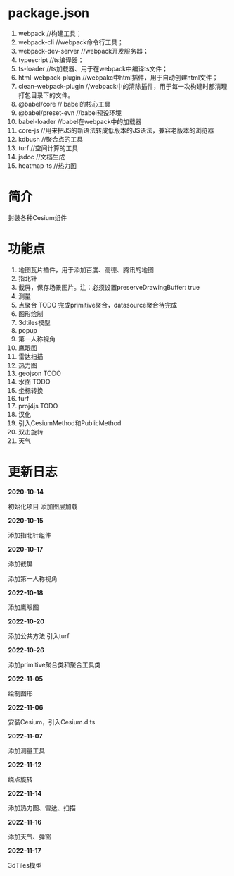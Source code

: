 # package.json
1. webpack //构建工具；
2. webpack-cli //webpack命令行工具；
3. webpack-dev-server //webpack开发服务器；
4. typescript //ts编译器；
5. ts-loader //ts加载器、用于在webpack中编译ts文件；
6. html-webpack-plugin //webpakc中html插件，用于自动创建html文件；
7. clean-webpack-plugin //webpack中的清除插件，用于每一次构建时都清理打包目录下的文件。
8. @babel/core // babel的核心工具
9. @babel/preset-evn //babel预设环境
10. babel-loader //babel在webpack中的加载器
11. core-js //用来把JS的新语法转成低版本的JS语法，兼容老版本的浏览器
12. kdbush //聚合点的工具
13. turf //空间计算的工具
14. jsdoc //文档生成
15. heatmap-ts //热力图


# 简介

封装各种Cesium组件

# 功能点

1. 地图瓦片插件，用于添加百度、高德、腾讯的地图
2. 指北针
3. 截屏，保存场景图片。注：必须设置preserveDrawingBuffer: true
4. 测量
5. 点聚合 TODO 完成primitive聚合，datasource聚合待完成
6. 图形绘制
7. 3dtiles模型
8. popup
9. 第一人称视角
10. 鹰眼图
11. 雷达扫描
12. 热力图
13. geojson TODO
14. 水面 TODO
15. 坐标转换
16. turf
17. proj4js TODO
18. 汉化
19. 引入CesiumMethod和PublicMethod
20. 双击旋转
21. 天气 


# 更新日志

**2020-10-14**

初始化项目
添加图层加载

**2020-10-15**

添加指北针组件

**2020-10-17**

添加截屏

添加第一人称视角

**2022-10-18**

添加鹰眼图

**2022-10-20**

添加公共方法
引入turf

**2022-10-26**

添加primitive聚合类和聚合工具类

**2022-11-05**

绘制图形

**2022-11-06**

安装Cesium，引入Cesium.d.ts

**2022-11-07**

添加测量工具

**2022-11-12**

绕点旋转

**2022-11-14**

添加热力图、雷达、扫描

**2022-11-16**

添加天气、弹窗

**2022-11-17**

3dTiles模型
